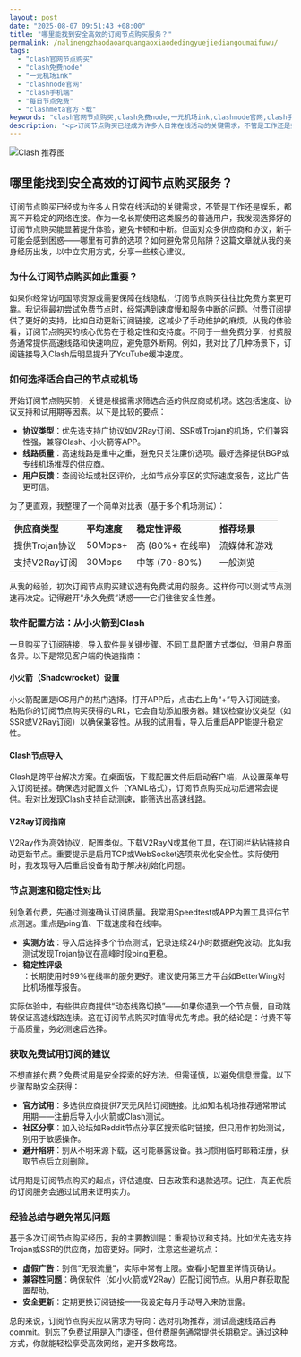 ```yaml
---
layout: post
date: "2025-08-07 09:51:43 +08:00"
title: "哪里能找到安全高效的订阅节点购买服务？"
permalink: /nalinengzhaodaoanquangaoxiaodedingyuejiediangoumaifuwu/
tags:
  - "clash官网节点购买"
  - "clash免费node"
  - "一元机场ink"
  - "clashnode官网"
  - "clash手机端"
  - "每日节点免费"
  - "clashmeta官方下载"
keywords: "clash官网节点购买,clash免费node,一元机场ink,clashnode官网,clash手机端,每日节点免费,clashmeta官方下载"
description: "<p>订阅节点购买已经成为许多人日常在线活动的关键需求，不管是工作还是娱乐，都离不开稳定的网络连接。作为一名长期使用这类服务的普通用户，我发现选择好的订阅节点购买能显著提升体验，避免卡顿和中断。但面对众多供应商和协议，新手可能会感到困惑——哪里有可靠的选项？如何避免常见陷阱？这篇文章就从我的亲身经历出发，以中立实用方式，分享一些核心建议。</p>"
---
```


![Clash 推荐图](https://clashjd.github.io/assets/img/节点订阅地址.png)

## 哪里能找到安全高效的订阅节点购买服务？

<p>订阅节点购买已经成为许多人日常在线活动的关键需求，不管是工作还是娱乐，都离不开稳定的网络连接。作为一名长期使用这类服务的普通用户，我发现选择好的订阅节点购买能显著提升体验，避免卡顿和中断。但面对众多供应商和协议，新手可能会感到困惑——哪里有可靠的选项？如何避免常见陷阱？这篇文章就从我的亲身经历出发，以中立实用方式，分享一些核心建议。</p>
<h3>为什么订阅节点购买如此重要？</h3>
<p>如果你经常访问国际资源或需要保障在线隐私，订阅节点购买往往比免费方案更可靠。我记得最初尝试免费节点时，经常遇到速度慢和服务中断的问题。付费订阅提供了更好的支持，比如自动更新订阅链接，这减少了手动维护的麻烦。从我的体验看，订阅节点购买的核心优势在于稳定性和支持度。不同于一些免费分享，付费服务通常提供高速线路和快速响应，避免意外断网。例如，我对比了几种场景下，订阅链接导入Clash后明显提升了YouTube缓冲速度。</p>
<h3>如何选择适合自己的节点或机场</h3>
<p>开始订阅节点购买前，关键是根据需求筛选合适的供应商或机场。这包括速度、协议支持和试用期等因素。以下是比较的要点：</p>
<ul>
<li><strong>协议类型</strong>：优先选支持广协议如V2Ray订阅、SSR或Trojan的机场，它们兼容性强，兼容Clash、小火箭等APP。</li>
<li><strong>线路质量</strong>：高速线路是重中之重，避免只关注廉价选项。最好选择提供BGP或专线机场推荐的供应商。</li>
<li><strong>用户反馈</strong>：查阅论坛或社区评价，比如节点分享区的实际速度报告，这比广告更可信。</li>
</ul>
<p>为了更直观，我整理了一个简单对比表（基于多个机场测试）：</p>
<table>
<tr>
<td><strong>供应商类型</strong></td>
<td><strong>平均速度</strong></td>
<td><strong>稳定性评级</strong></td>
<td><strong>推荐场景</strong></td>
</tr>
<tr>
<td>提供Trojan协议</td>
<td>50Mbps+</td>
<td>高 (80%+ 在线率)</td>
<td>流媒体和游戏</td>
</tr>
<tr>
<td>支持V2Ray订阅</td>
<td>30Mbps</td>
<td>中等 (70-80%)</td>
<td>一般浏览</td>
</tr>
</table>
<p>从我的经验，初次订阅节点购买建议选有免费试用的服务。这样你可以测试节点测速再决定。记得避开“永久免费”诱惑——它们往往安全性差。</p>
<h3>软件配置方法：从小火箭到Clash</h3>
<p>一旦购买了订阅链接，导入软件是关键步骤。不同工具配置方式类似，但用户界面各异。以下是常见客户端的快速指南：</p>
<h4>小火箭（Shadowrocket）设置</h4>
<p>小火箭配置是iOS用户的热门选择。打开APP后，点击右上角“+”导入订阅链接。粘贴你的订阅节点购买获得的URL，它会自动添加服务器。建议检查协议类型（如SSR或V2Ray订阅）以确保兼容性。从我的试用看，导入后重启APP能提升稳定性。</p>
<h4>Clash节点导入</h4>
<p>Clash是跨平台解决方案。在桌面版，下载配置文件后启动客户端，从设置菜单导入订阅链接。确保选对配置文件（YAML格式），订阅节点购买成功后通常会提供。我对比发现Clash支持自动测速，能筛选出高速线路。</p>
<h4>V2Ray订阅指南</h4>
<p>V2Ray作为高效协议，配置类似。下载V2RayN或其他工具，在订阅栏粘贴链接自动更新节点。重要提示是启用TCP或WebSocket选项来优化安全性。实际使用时，我发现导入后重启设备有助于解决初始化问题。</p>
<h3>节点测速和稳定性对比</h3>
<p>别急着付费，先通过测速确认订阅质量。我常用Speedtest或APP内置工具评估节点测速。重点是ping值、下载速度和在线率。</p>
<ul>
<li><strong>实测方法</strong>：导入后选择多个节点测试，记录连续24小时数据避免波动。比如我测试发现Trojan协议在高峰时段ping更稳。</li>
<li><strong>稳定性评级</li></strong>：长期使用时99%在线率的服务更好。建议使用第三方平台如BetterWing对比机场推荐报告。</li>
</ul>
<p>实际体验中，有些供应商提供“动态线路切换”——如果你遇到一个节点慢，自动跳转保证高速线路连续。这在订阅节点购买时值得优先考虑。我的结论是：付费不等于高质量，务必测速后选择。</p>
<h3>获取免费试用订阅的建议</h3>
<p>不想直接付费？免费试用是安全探索的好方法。但需谨慎，以避免信息泄露。以下步骤帮助安全获得：</p>
<ul>
<li><strong>官方试用</strong>：多选供应商提供7天无风险订阅链接。比如知名机场推荐通常带试用期——注册后导入小火箭或Clash测试。</li>
<li><strong>社区分享</strong>：加入论坛如Reddit节点分享区搜索临时链接，但只用作初始测试，别用于敏感操作。</li>
<li><strong>避开陷阱</strong>：别从不明来源下载，这可能暴露设备。我习惯用临时邮箱注册，获取节点后立刻删除。</li>
</ul>
<p>试用期是订阅节点购买的起点，评估速度、日志政策和退款选项。记住，真正优质的订阅服务会通过试用来证明实力。</p>
<h3>经验总结与避免常见问题</h3>
<p>基于多次订阅节点购买经历，我的主要教训是：重视协议和支持。比如优先选支持Trojan或SSR的供应商，加密更好。同时，注意这些避坑点：</p>
<ul>
<li><strong>虚假广告</strong>：别信“无限流量”，实际中常有上限。查看小配置里详情页确认。</li>
<li><strong>兼容性问题</strong>：确保软件（如小火箭或V2Ray）匹配订阅节点。从用户群获取配置帮助。</li>
<li><strong>安全更新</strong>：定期更换订阅链接——我设定每月手动导入来防泄露。</li>
</ul>
<p>总的来说，订阅节点购买应以需求为导向：选对机场推荐，测试高速线路后再 commit。别忘了免费试用是入门捷径，但付费服务通常提供长期稳定。通过这种方式，你就能轻松享受高效网络，避开多数弯路。</p>